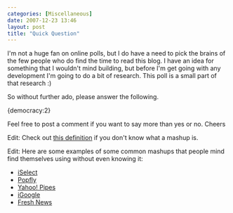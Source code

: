 ```yaml
---
categories: [Miscellaneous]
date: 2007-12-23 13:46
layout: post
title: "Quick Question"
---
```

I'm not a huge fan on online polls, but I do have a need to pick the brains of the few people who do find the time to read this blog.  I have an idea for something that I wouldn't mind building, but before I'm get going with any development I'm going to do a bit of research. This poll is a small part of that research :)<!--more-->

So without further ado, please answer the following.


<div>{democracy:2}</div>

Feel free to post a comment if you want to say more than yes or no. Cheers

Edit: Check out <a href="http://en.wikipedia.org/wiki/Mashup_(web_application_hybrid)" title="Mashup">this definition</a> if you don't know what a mashup is.

Edit: Here are some examples of some common mashups that people mind find themselves using without even knowing it:
<ul>
<li><a href="http://iselect.com.au/" title="iSelect">iSelect</a></li>
<li><a href="http://www.popfly.ms/" title="Popfly">Popfly</a></li>
<li><a href="http://pipes.yahoo.com/" title="Yahoo! Pipes">Yahoo! Pipes</a></li>
<li><a href="http://www.google.com/ig" title="iGoogle">iGoogle</a></li>
<li><a href="http://freshnews.org/" title="Fresh News">Fresh News</a></li>
</ul>
